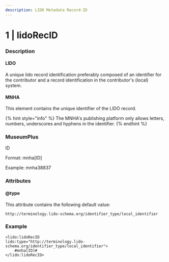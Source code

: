 ```yaml
---
description: LIDO Metadata Record-ID
---
```


# 1 \| lidoRecID

### Description

#### LIDO

A unique lido record identification preferably composed of an identifier for the contributor and a record identification in the contributor's \(local\) system.

#### MNHA

This element contains the unique identifier of the LIDO record.

{% hint style="info" %}
The MNHA's publishing platform only allows letters, numbers, underscores and hyphens in the identifier.
{% endhint %}

### MuseumPlus

ID

Format: mnha\[ID\]

Example: mnha38837

### Attributes

#### @type

This attribute contains the following default value:

`http://terminology.lido-schema.org/identifier_type/local_identifier`

### **Example**

```markup
<lido:lidoRecID 
lido:type="http://terminology.lido-schema.org/identifier_type/local_identifier">
    #mnha[ID]#
</lido:lidoRecID>
```



